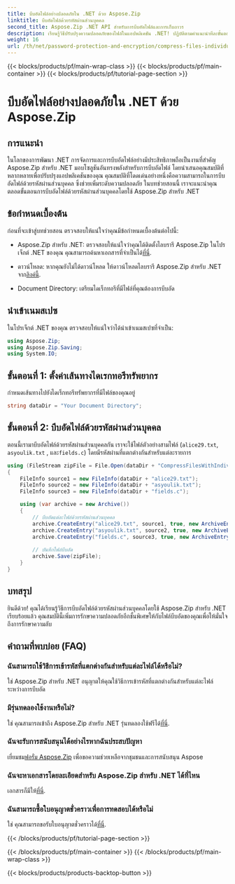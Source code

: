 ```yaml
---
title: บีบอัดไฟล์อย่างปลอดภัยใน .NET ด้วย Aspose.Zip
linktitle: บีบอัดไฟล์ด้วยรหัสผ่านส่วนบุคคล
second_title: Aspose.Zip .NET API สำหรับการบีบอัดไฟล์และการเก็บถาวร
description: เรียนรู้วิธีปรับปรุงความปลอดภัยของไฟล์ในแอปพลิเคชัน .NET! ปฏิบัติตามคำแนะนำทีละขั้นตอนของเราเกี่ยวกับการบีบอัดไฟล์ด้วยรหัสผ่านส่วนบุคคลโดยใช้ Aspose.Zip สำหรับ .NET
weight: 16
url: /th/net/password-protection-and-encryption/compress-files-individual-passwords/
---
```


{{< blocks/products/pf/main-wrap-class >}}
{{< blocks/products/pf/main-container >}}
{{< blocks/products/pf/tutorial-page-section >}}

# บีบอัดไฟล์อย่างปลอดภัยใน .NET ด้วย Aspose.Zip


## การแนะนำ

ในโลกของการพัฒนา .NET การจัดการและการบีบอัดไฟล์อย่างมีประสิทธิภาพถือเป็นงานที่สำคัญ Aspose.Zip สำหรับ .NET มอบโซลูชันอันทรงพลังสำหรับการบีบอัดไฟล์ โดยนำเสนอคุณสมบัติที่หลากหลายเพื่อปรับปรุงแอปพลิเคชันของคุณ คุณสมบัติที่โดดเด่นอย่างหนึ่งคือความสามารถในการบีบอัดไฟล์ด้วยรหัสผ่านส่วนบุคคล ซึ่งช่วยเพิ่มระดับความปลอดภัย ในบทช่วยสอนนี้ เราจะแนะนำคุณตลอดขั้นตอนการบีบอัดไฟล์ด้วยรหัสผ่านส่วนบุคคลโดยใช้ Aspose.Zip สำหรับ .NET

## ข้อกำหนดเบื้องต้น

ก่อนที่จะเข้าสู่บทช่วยสอน ตรวจสอบให้แน่ใจว่าคุณมีข้อกำหนดเบื้องต้นต่อไปนี้:

-  Aspose.Zip สำหรับ .NET: ตรวจสอบให้แน่ใจว่าคุณได้ติดตั้งไลบรารี Aspose.Zip ในโปรเจ็กต์ .NET ของคุณ คุณสามารถค้นหาเอกสารที่จำเป็นได้[ที่นี่](https://reference.aspose.com/zip/net/).

-  ดาวน์โหลด: หากคุณยังไม่ได้ดาวน์โหลด ให้ดาวน์โหลดไลบรารี Aspose.Zip สำหรับ .NET จาก[ลิงค์นี้](https://releases.aspose.com/zip/net/).

- Document Directory: เตรียมไดเร็กทอรีที่มีไฟล์ที่คุณต้องการบีบอัด

## นำเข้าเนมสเปซ

ในโปรเจ็กต์ .NET ของคุณ ตรวจสอบให้แน่ใจว่าได้นำเข้าเนมสเปซที่จำเป็น:

```csharp
using Aspose.Zip;
using Aspose.Zip.Saving;
using System.IO;
```

## ขั้นตอนที่ 1: ตั้งค่าเส้นทางไดเรกทอรีทรัพยากร

กำหนดเส้นทางไปยังไดเร็กทอรีทรัพยากรที่มีไฟล์ของคุณอยู่

```csharp
string dataDir = "Your Document Directory";
```

## ขั้นตอนที่ 2: บีบอัดไฟล์ด้วยรหัสผ่านส่วนบุคคล

ตอนนี้เรามาบีบอัดไฟล์ด้วยรหัสผ่านส่วนบุคคลกัน เราจะใช้ไฟล์ตัวอย่างสามไฟล์ (`alice29.txt`, `asyoulik.txt` , และ`fields.c`) โดยมีรหัสผ่านที่แตกต่างกันสำหรับแต่ละรายการ

```csharp
using (FileStream zipFile = File.Open(dataDir + "CompressFilesWithIndividualPasswords_out.zip", FileMode.Create))
{
    FileInfo source1 = new FileInfo(dataDir + "alice29.txt");
    FileInfo source2 = new FileInfo(dataDir + "asyoulik.txt");
    FileInfo source3 = new FileInfo(dataDir + "fields.c");

    using (var archive = new Archive())
    {
        // บีบอัดแต่ละไฟล์ด้วยรหัสผ่านส่วนบุคคล
        archive.CreateEntry("alice29.txt", source1, true, new ArchiveEntrySettings(new DeflateCompressionSettings(), new TraditionalEncryptionSettings("pass1")));
        archive.CreateEntry("asyoulik.txt", source2, true, new ArchiveEntrySettings(new DeflateCompressionSettings(), new AesEcryptionSettings("pass2", EncryptionMethod.AES128)));
        archive.CreateEntry("fields.c", source3, true, new ArchiveEntrySettings(new DeflateCompressionSettings(), new AesEcryptionSettings("pass3", EncryptionMethod.AES256)));
        
        // บันทึกไฟล์บีบอัด
        archive.Save(zipFile);
    }
}
```

## บทสรุป

ยินดีด้วย! คุณได้เรียนรู้วิธีการบีบอัดไฟล์ด้วยรหัสผ่านส่วนบุคคลโดยใช้ Aspose.Zip สำหรับ .NET เรียบร้อยแล้ว คุณสมบัตินี้เพิ่มการรักษาความปลอดภัยอีกชั้นพิเศษให้กับไฟล์บีบอัดของคุณเพื่อให้มั่นใจถึงการรักษาความลับ

## คำถามที่พบบ่อย (FAQ)

### ฉันสามารถใช้วิธีการเข้ารหัสที่แตกต่างกันสำหรับแต่ละไฟล์ได้หรือไม่?
ใช่ Aspose.Zip สำหรับ .NET อนุญาตให้คุณใช้วิธีการเข้ารหัสที่แตกต่างกันสำหรับแต่ละไฟล์ระหว่างการบีบอัด

### มีรุ่นทดลองใช้งานหรือไม่?
 ใช่ คุณสามารถเข้าถึง Aspose.Zip สำหรับ .NET รุ่นทดลองใช้ฟรีได้[ที่นี่](https://releases.aspose.com/).

### ฉันจะรับการสนับสนุนได้อย่างไรหากฉันประสบปัญหา
 เยี่ยมชม[ฟอรั่ม Aspose.Zip](https://forum.aspose.com/c/zip/37) เพื่อขอความช่วยเหลือจากชุมชนและการสนับสนุน Aspose

### ฉันจะหาเอกสารโดยละเอียดสำหรับ Aspose.Zip สำหรับ .NET ได้ที่ไหน
 เอกสารก็มีให้[ที่นี่](https://reference.aspose.com/zip/net/).

### ฉันสามารถซื้อใบอนุญาตชั่วคราวเพื่อการทดสอบได้หรือไม่
 ใช่ คุณสามารถขอรับใบอนุญาตชั่วคราวได้[ที่นี่](https://purchase.aspose.com/temporary-license/).

{{< /blocks/products/pf/tutorial-page-section >}}

{{< /blocks/products/pf/main-container >}}
{{< /blocks/products/pf/main-wrap-class >}}

{{< blocks/products/products-backtop-button >}}
